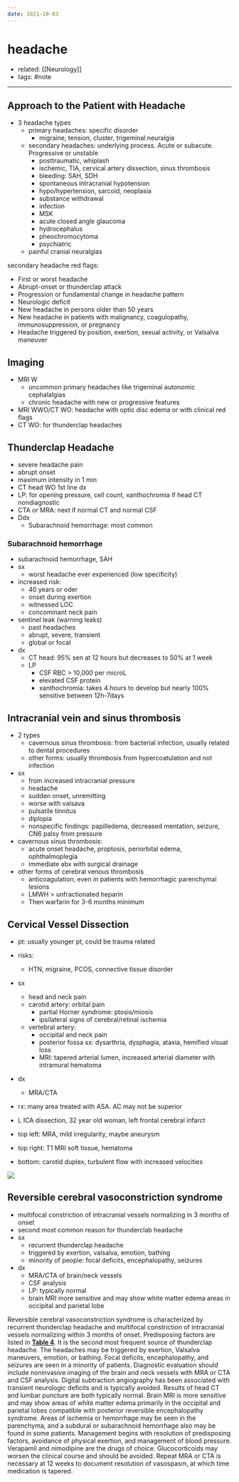 ```yaml
---
date: 2021-10-03
---
```


# headache

- related: [[Neurology]]
- tags: #note
---

## Approach to the Patient with Headache

- 3 headache types
	- primary headaches: specific disorder
		- migraine, tension, cluster, trigeminal neuralgia
	- secondary headaches: underlying process. Acute or subacute. Progressive or unstable
		- posttraumatic, whiplash
		- ischemic, TIA, cervical artery dissection, sinus thrombosis
		- bleeding: SAH, SDH
		- spontaneous intracranial hypotension
		- hypo/hypertension, sarcoid, neoplasia
		- substance withdrawal
		- infection
		- MSK
		- acute closed angle glaucoma
		- hydrocephalus
		- pheochromocytoma
		- psychiatric
	- painful cranial neuralgias

secondary headache red flags:

- First or worst headache
- Abrupt-onset or thunderclap attack
- Progression or fundamental change in headache pattern
- Neurologic deficit
- New headache in persons older than 50 years
- New headache in patients with malignancy, coagulopathy, immunosuppression, or pregnancy
- Headache triggered by position, exertion, sexual activity, or Valsalva maneuver

## Imaging

- MRI W
	- uncommon primary headaches like trigeminal autonomic cephalalgias
	- chronic headache with new or progressive features
- MRI WWO/CT WO: headache with optic disc edema or with clinical red flags
- CT WO: for thunderclap headaches

## Thunderclap Headache

- severe headache pain
- abrupt onset
- maximum intensity in 1 min
- CT head WO 1st line dx
- LP: for opening pressure, cell count, xanthochromia if head CT nondiagnostic
- CTA or MRA: next if normal CT and normal CSF
- Ddx
	- Subarachnoid hemorrhage: most common

### Subarachnoid hemorrhage

- subarachnoid hemorrhage, SAH
- sx
	- worst headache ever experienced (low specificity)
- increased risk:
	- 40 years or oder
	- onset during exertion
	- witnessed LOC
	- concominant neck pain
- sentinel leak (warning leaks)
	- past headaches
	- abrupt, severe, transient
	- global or focal
- dx
	- CT head: 95% sen at 12 hours but decreases to 50% at 1 week
	- LP
		- CSF RBC > 10,000 per microL
		- elevated CSF protein
		- xanthochromia: takes 4 hours to develop but nearly 100% sensitive between 12h-7days

## Intracranial vein and sinus thrombosis

- 2 types
	- cavernous sinus thrombosis: from bacterial infection, usually related to dental procedures
	- other forms: usually thrombosis from hypercoatulation and not infection
- sx
	- from increased intracranial pressure
	- headache
	- sudden onset, unremitting
	- worse with valsava
	- pulsatile tinnitus
	- diplopia
	- nonspecific findings: papilledema, decreased mentation, seizure, CN6 palsy from pressure
- cavernous sinus thrombosis:
	- acute onset headache, proptosis, periorbital edema, ophthalmoplegia
	- immediate abx with surgical drainage
- other forms of cerebral venous thrombosis
	- anticoagulation, even in patients with hemorrhagic parenchymal lesions
	- LMWH > unfractionated heparin
	- Then warfarin for 3-6 months minimum

## Cervical Vessel Dissection

- pt: usually younger pt, could be trauma related

- risks:
	- HTN, migraine, PCOS, connective tissue disorder

- sx
	- head and neck pain
	- carotid artery: orbital pain
		- partial Horner syndrome: ptosis/miosis
		- ipsilateral signs of cerebral/retinal ischemia
	- vertebral artery:
		- occipital and neck pain
		- posterior fossa sx: dysarthria, dysphagia, ataxia, hemified visual loss
		- MRI: tapered arterial lumen, increased arterial diameter with intramural hematoma

- dx
	- MRA/CTA

- rx: many area treated with ASA. AC may not be superior

- L ICA dissection, 32 year old woman, left frontal cerebral infarct

- top left: MRA, mild irregularity, maybe aneurysm

- top right: T1 MRI soft tissue, hematoma

- bottom: carotid duplex, turbulent flow with increased velocities

![](https://photos.thisispiggy.com/file/wikiFiles/20211003105335.png)

## Reversible cerebral vasoconstriction syndrome

- multifocal constriction of intracranial vessels normalizing in 3 months of onset
- second most common reason for thunderclab headache
- sx
	- recurrent thunderclap headache
	- triggered by exertion, valsalva, emotion, bathing
	- minority of people: focal deficits, encephalopathy, seizures
- dx
	- MRA/CTA of brain/neck vessels
	- CSF analysis
	- LP: typically normal
	- brain MRI more sensitive and may show white matter edema areas in occipital and parietal lobe

Reversible cerebral vasoconstriction syndrome is characterized by recurrent thunderclap headache and multifocal constriction of intracranial vessels normalizing within 3 months of onset. Predisposing factors are listed in **[Table 4](https://mksap18.acponline.org/app/topics/nr/tables/mk18_a_nr_t04)**. It is the second most frequent source of thunderclap headache. The headaches may be triggered by exertion, Valsalva maneuvers, emotion, or bathing. Focal deficits, encephalopathy, and seizures are seen in a minority of patients. Diagnostic evaluation should include noninvasive imaging of the brain and neck vessels with MRA or CTA and CSF analysis. Digital subtraction angiography has been associated with transient neurologic deficits and is typically avoided. Results of head CT and lumbar puncture are both typically normal. Brain MRI is more sensitive and may show areas of white matter edema primarily in the occipital and parietal lobes compatible with posterior reversible encephalopathy syndrome. Areas of ischemia or hemorrhage may be seen in the parenchyma, and a subdural or subarachnoid hemorrhage also may be found in some patients. Management begins with resolution of predisposing factors, avoidance of physical exertion, and management of blood pressure. Verapamil and nimodipine are the drugs of choice. Glucocorticoids may worsen the clinical course and should be avoided. Repeat MRA or CTA is necessary at 12 weeks to document resolution of vasospasm, at which time medication is tapered.
